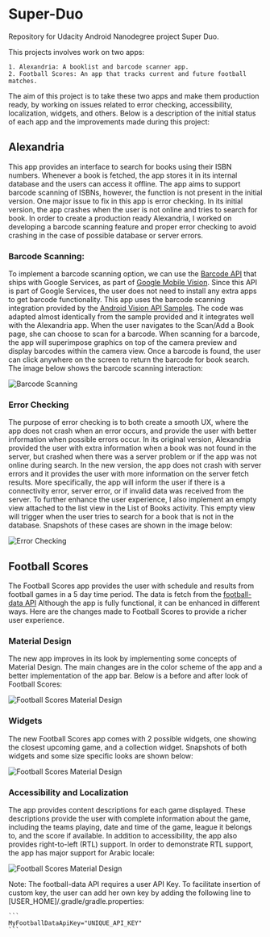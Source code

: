 # Super-Duo
Repository for Udacity Android Nanodegree project Super Duo.

This projects involves work on two apps:

    1. Alexandria: A booklist and barcode scanner app.
    2. Football Scores: An app that tracks current and future football matches.

The aim of this project is to take these two apps and make them production ready, by working on issues related to error checking, accessibility, localization, widgets, and others. Below is a description of the initial status of each app and the improvements made during this project:

## Alexandria

This app provides an interface to search for books using their ISBN numbers. Whenever a book is fetched, the app stores it in its internal database and the users can access it offline. The app aims to support barcode scanning of ISBNs, however, the function is not present in the initial version. One major issue to fix in this app is error checking. In its initial version, the app crashes when the user is not online and tries to search for book. In order to create a production ready Alexandria, I worked on developing a barcode scanning feature and proper error checking to avoid crashing in the case of possible database or server errors.

### Barcode Scanning:

To implement a barcode scanning option, we can use the [Barcode API](https://developers.google.com/vision/barcodes-overview) that ships with Google Services, as part of [Google Mobile Vision](https://developers.google.com/vision/). Since this API is part of Google Services, the user does not need to install any extra apps to get barcode functionality. This app uses the barcode scanning integration provided by the [Android Vision API Samples](https://github.com/googlesamples/android-vision#android-vision-api-samples). The code was adapted almost identically from the sample provided and it integrates well with the Alexandria app. When the user navigates to the Scan/Add a Book page, she can choose to scan for a barcode. When scanning for a barcode, the app will superimpose graphics on top of the camera preview and display barcodes within the camera view. Once a barcode is found, the user can click anywhere on the screen to return the barcode for book search. The image below shows the barcode scanning interaction:

![Barcode Scanning](/app_pics/alexandria1_small.png)

### Error Checking

The purpose of error checking is to both create a smooth UX, where the app does not crash when an error occurs, and provide the user with better information when possible errors occur. In its original version, Alexandria provided the user with extra information when a book was not found in the server, but crashed when there was a server problem or if the app was not online during search. In the new version, the app does not crash with server errors and it provides the user with more information on the server fetch results. More specifically, the app will inform the user if there is a connectivity error, server error, or if invalid data was received from the server. To further enhance the user experience, I also implement an empty view attached to the list view in the List of Books activity. This empty view will trigger when the user tries to search for a book that is not in the database. Snapshots of these cases are shown in the image below:    

![Error Checking](/app_pics/alexandria2_small.png)

## Football Scores

The Football Scores app provides the user with schedule and results from football games in a 5 day time period. The data is fetch from the [football-data API](http://football-data.org) Although the app is fully functional, it can be enhanced in different ways. Here are the changes made to Football Scores to provide a richer user experience.

### Material Design

The new app improves in its look by implementing some concepts of Material Design. The main changes are in the color scheme of the app and a better implementation of the app bar. Below is a before and after look of Football Scores:

![Football Scores Material Design](/app_pics/football_scores1.png)

### Widgets

The new Football Scores app comes with 2 possible widgets, one showing the closest upcoming game, and a collection widget. Snapshots of both widgets and some size specific looks are shown below:  

![Football Scores Material Design](/app_pics/football_scores2.png)

### Accessibility and Localization

The app provides content descriptions for each game displayed. These descriptions provide the user with complete information about the game, including the teams playing, date and time of the game, league it belongs to, and the score if available. In addition to accessibility, the app also provides right-to-left (RTL) support. In order to demonstrate RTL support, the app has major support for Arabic locale:

![Football Scores Material Design](/app_pics/football_scores3.png) 

Note: The football-data API requires a user API Key. To facilitate insertion of custom key, the user can add her own key by adding the following line to [USER_HOME]/.gradle/gradle.properties:

    ```
    MyFootballDataApiKey="UNIQUE_API_KEY"
    ```

